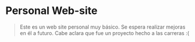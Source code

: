 # Personal Web-site

> Este es un web site personal muy básico. Se 
espera realizar mejoras en él a futuro.
Cabe aclara que fue un proyecto hecho a las carreras :(